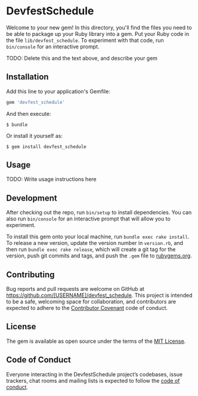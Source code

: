 # DevfestSchedule

Welcome to your new gem! In this directory, you'll find the files you need to be able to package up your Ruby library into a gem. Put your Ruby code in the file `lib/devfest_schedule`. To experiment with that code, run `bin/console` for an interactive prompt.

TODO: Delete this and the text above, and describe your gem

## Installation

Add this line to your application's Gemfile:

```ruby
gem 'devfest_schedule'
```

And then execute:

    $ bundle

Or install it yourself as:

    $ gem install devfest_schedule

## Usage

TODO: Write usage instructions here

## Development

After checking out the repo, run `bin/setup` to install dependencies. You can also run `bin/console` for an interactive prompt that will allow you to experiment.

To install this gem onto your local machine, run `bundle exec rake install`. To release a new version, update the version number in `version.rb`, and then run `bundle exec rake release`, which will create a git tag for the version, push git commits and tags, and push the `.gem` file to [rubygems.org](https://rubygems.org).

## Contributing

Bug reports and pull requests are welcome on GitHub at https://github.com/[USERNAME]/devfest_schedule. This project is intended to be a safe, welcoming space for collaboration, and contributors are expected to adhere to the [Contributor Covenant](http://contributor-covenant.org) code of conduct.

## License

The gem is available as open source under the terms of the [MIT License](https://opensource.org/licenses/MIT).

## Code of Conduct

Everyone interacting in the DevfestSchedule project’s codebases, issue trackers, chat rooms and mailing lists is expected to follow the [code of conduct](https://github.com/[USERNAME]/devfest_schedule/blob/master/CODE_OF_CONDUCT.md).
